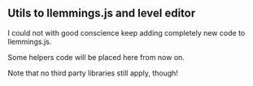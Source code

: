 ## Utils to llemmings.js and level editor
I could not with good conscience keep adding completely new code to llemmings.js.  

Some helpers code will be placed here from now on.  

Note that no third party libraries still apply, though!
